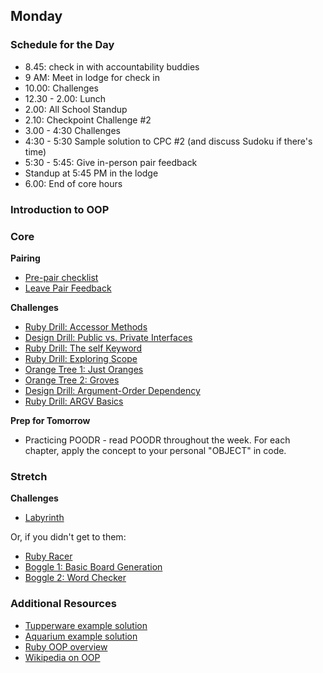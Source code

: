 ## Monday

### Schedule for the Day

- 8.45: check in with accountability buddies
- 9 AM: Meet in lodge for check in
- 10.00: Challenges
- 12.30 - 2.00: Lunch
- 2.00: All School Standup
- 2.10: Checkpoint Challenge #2
- 3.00 - 4:30 Challenges
- 4:30 - 5:30 Sample solution to CPC #2 (and discuss Sudoku if there's time)
- 5:30 - 5:45: Give in-person pair feedback
- Standup at 5:45 PM in the lodge
- 6.00: End of core hours

### Introduction to OOP

### Core

**Pairing**
- [Pre-pair checklist](../resources/pair-checkin-tips.md)
- [Leave Pair Feedback](../feedback.md)

**Challenges**

- [Ruby Drill: Accessor Methods](../../../../ruby-drill-accessor-methods-challenge)
- [Design Drill: Public vs. Private Interfaces](../../../../design-drill-public-vs-private-interfaces-challenge)
- [Ruby Drill: The self Keyword](../../../../ruby-drill-the-self-keyword-challenge)
- [Ruby Drill: Exploring Scope](../../../../ruby-drill-exploring-scope-challenge)
- [Orange Tree 1: Just Oranges](../../../../orange-tree-1-just-oranges-challenge)
- [Orange Tree 2: Groves](../../../../orange-tree-2-groves-challenge)
- [Design Drill: Argument-Order Dependency](../../../../design-drill-argument-order-dependency-challenge)
- [Ruby Drill: ARGV Basics](../../../../ruby-drill-argv-basics-challenge)

**Prep for Tomorrow**
- Practicing POODR - read POODR throughout the week. For each chapter, apply the concept to your personal "OBJECT" in code.

### Stretch

**Challenges**
- [Labyrinth](../../../../labyrinth-challenge)

Or, if you didn't get to them:
- [Ruby Racer](../../../../ruby-racer-1-outrageous-fortune-challenge)
- [Boggle 1: Basic Board Generation](../../../../boggle-1-basic-board-generation-challenge)
- [Boggle 2: Word Checker](../../../../boggle-2-word-checker-challenge)


### Additional Resources
- [Tupperware example solution](../resources/oop_tupperware_example.rb)
- [Aquarium example solution](../resources/oop_aquarium_example.rb)
- [Ruby OOP overview](http://zetcode.com/lang/rubytutorial/oop/)
- [Wikipedia on OOP](https://en.wikipedia.org/wiki/Object-oriented_programming)
